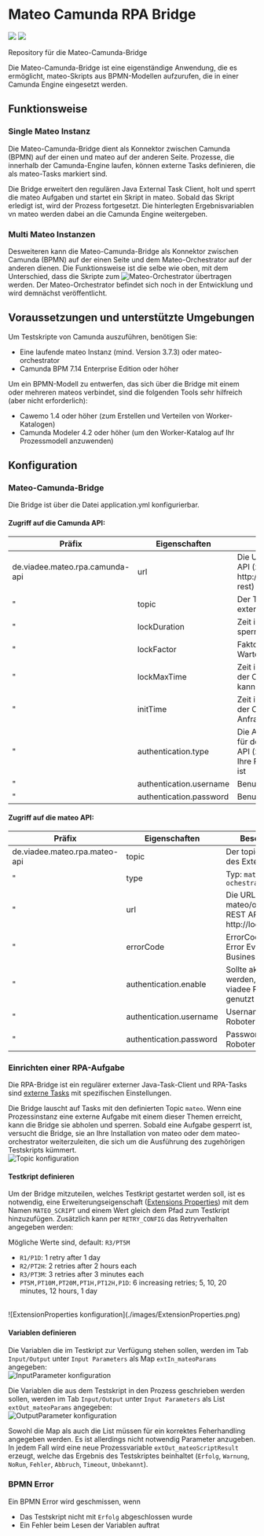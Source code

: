 # Mateo Camunda RPA Bridge
[![](https://img.shields.io/github/issues/viadee/mateo-camunda-bridge)](https://github.com/viadee/mateo-camunda-bridge/issues)
[![](https://img.shields.io/github/stars/viadee/mateo-camunda-bridge)](https://github.com/viadee/mateo-camunda-bridge/stargazers)

Repository für die Mateo-Camunda-Bridge

Die Mateo-Camunda-Bridge ist eine eigenständige Anwendung, die es ermöglicht, mateo-Skripts aus BPMN-Modellen aufzurufen, die in einer Camunda Engine eingesetzt werden.

## Funktionsweise

### Single Mateo Instanz
Die Mateo-Camunda-Bridge dient als Konnektor zwischen Camunda (BPMN) auf der einen und mateo auf der anderen Seite. Prozesse, die innerhalb der Camunda-Engine laufen, können externe Tasks definieren, die als mateo-Tasks markiert sind.

Die Bridge erweitert den regulären Java External Task Client, holt und sperrt die mateo Aufgaben und startet ein Skript in mateo. Sobald das Skript erledigt ist, wird der Prozess fortgesetzt. Die hinterlegten Ergebnisvariablen vn mateo werden dabei an die Camunda Engine weitergeben.

### Multi Mateo Instanzen
Desweiteren kann die Mateo-Camunda-Bridge als Konnektor zwischen Camunda (BPMN) auf der einen Seite und dem Mateo-Orchestrator auf der anderen dienen. Die Funktionsweise ist die selbe wie oben, mit dem Unterschied, dass die Skripte zum ![Mateo-Orchestrator](https://github.com/viadee/mateo-orchestrator) übertragen werden. Der Mateo-Orchestrator befindet sich noch in der Entwicklung und wird demnächst veröffentlicht.

## Voraussetzungen und unterstützte Umgebungen

Um Testskripte von Camunda auszuführen, benötigen Sie:

- Eine laufende mateo Instanz (mind. Version 3.7.3) oder mateo-orchestrator
- Camunda BPM 7.14 Enterprise Edition oder höher

Um ein BPMN-Modell zu entwerfen, das sich über die Bridge mit einem oder mehreren mateos verbindet, sind die folgenden Tools sehr hilfreich (aber nicht erforderlich):
- Cawemo 1.4 oder höher (zum Erstellen und Verteilen von Worker-Katalogen)
- Camunda Modeler 4.2 oder höher (um den Worker-Katalog auf Ihr Prozessmodell anzuwenden)

## Konfiguration

### Mateo-Camunda-Bridge
Die Bridge ist über die Datei application.yml konfigurierbar.

#### Zugriff auf die Camunda API:

Präfix | Eigenschaften | Beschreibung
-------- | -------- | --------
de.viadee.mateo.rpa.camunda-api   | url   | Die URL zur Camunda REST API (z.B. http://localhost:8080/engine-rest)
 " | topic | Der Topicname, welcher am external Task steht
 " | lockDuration | Zeit in Millisekunden zum sperren des External Tasks
 " | lockFactor | Faktor um die sich die Wartezeit erhöht
 " | lockMaxTime | Zeit in Millisekunden, für die der Client ausgesetzt werden kann
 " | initTime | Zeit in Millisekunden, für die der Client nach der ersten Anfrage angehalten wird
 " | authentication.type | Die Art der Authentifizierung für den Zugriff auf die REST-API (z. B. `basic`), nur wenn Ihre REST-API authentifiziert ist
  " | authentication.username | Benutzername
   " | authentication.password | Benutzerkennwort

#### Zugriff auf die mateo API:

Präfix | Eigenschaften | Beschreibung
-------- | -------- | --------
 de.viadee.mateo.rpa.mateo-api  | topic | Der topicname name des External Tasks
 " | type | Typ: `mateo` oder `ochestrator`
 " | url   | Die URL zur mateo/orchestrator REST API (z.B. http://localhost:8123)
 " | errorCode | ErrorCode für BPMN Error Events bei Businessfehlern
 " | authentication.enable | Sollte aktiviert werden, wenn der viadee Roboter genutzt wird.
 " | authentication.username | Username für den Roboter
 " | authentication.password | Passwort für den Roboter


### Einrichten einer RPA-Aufgabe
Die RPA-Bridge ist ein regulärer externer Java-Task-Client und RPA-Tasks sind [externe Tasks](https://docs.camunda.org/manual/latest/user-guide/process-engine/external-tasks/) mit spezifischen Einstellungen.

Die Bridge lauscht auf Tasks mit den definierten Topic `mateo`. Wenn eine Prozessinstanz eine externe Aufgabe mit einem dieser Themen erreicht, kann die Bridge sie abholen und sperren. Sobald eine Aufgabe gesperrt ist, versucht die Bridge, sie an Ihre Installation von mateo oder dem mateo-orchestrator weiterzuleiten, die sich um die Ausführung des zugehörigen Testskripts kümmert.
<br>
![Topic konfiguration](./images/TopicName.png)

#### Testkript definieren
Um der Bridge mitzuteilen, welches Testkript gestartet werden soll, ist es notwendig, eine Erweiterungseigenschaft ([Extensions Properties](https://docs.camunda.org/manual/latest/reference/bpmn20/custom-extensions/extension-elements/#properties)) mit dem Namen `MATEO_SCRIPT` und einem Wert gleich dem Pfad zum Testkript hinzuzufügen. Zusätzlich kann per `RETRY_CONFIG` das Retryverhalten angegeben werden:

Mögliche Werte sind, default: `R3/PT5M`
- `R1/P1D`: 1 retry after 1 day
- `R2/PT2H`: 2 retries after 2 hours each
- `R3/PT3M`: 3 retries after 3 minutes each
- `PT5M,PT10M,PT20M,PT1H,PT12H,P1D`: 6 increasing retries; 5, 10, 20 minutes, 12 hours, 1 day


<br>
![ExtensionProperties konfiguration](./images/ExtensionProperties.png) 

#### Variablen definieren
Die Variablen die im Testkript zur Verfügung stehen sollen, werden im Tab `Input/Output` unter `Input Parameters` als Map `extIn_mateoParams` angegeben:
<br>
![InputParameter konfiguration](./images/InputParameter.png)

Die Variablen die aus dem Testskript in den Prozess geschrieben werden sollen, werden im Tab `Input/Output` unter `Input Parameters` als List `extOut_mateoParams` angegeben:
<br>
![OutputParameter konfiguration](./images/OutputParameter.png)

Sowohl die Map als auch die List müssen für ein korrektes Feherhandling angegeben werden. Es ist allerdings nicht notwendig Parameter anzugeben.
In jedem Fall wird eine neue Prozessvariable `extOut_mateoScriptResult` erzeugt, welche das Ergebnis des Testskriptes beinhaltet (`Erfolg`, `Warnung`, `NoRun`, `Fehler`, `Abbruch`, `Timeout`, `Unbekannt`).


### BPMN Error
Ein BPMN Error wird geschmissen, wenn
- Das Testskript nicht mit `Erfolg` abgeschlossen wurde
- Ein Fehler beim Lesen der Variablen auftrat

